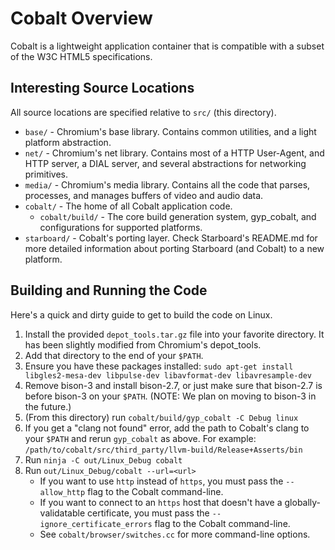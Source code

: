 # Cobalt Overview

Cobalt is a lightweight application container that is compatible with a subset
of the W3C HTML5 specifications.

## Interesting Source Locations

All source locations are specified relative to `src/` (this directory).

  * `base/` - Chromium's base library. Contains common utilities, and a light platform
    abstraction.
  * `net/` - Chromium's net library. Contains most of a HTTP User-Agent, and
    HTTP server, a DIAL server, and several abstractions for networking
    primitives.
  * `media/` - Chromium's media library. Contains all the code that parses,
    processes, and manages buffers of video and audio data.
  * `cobalt/` - The home of all Cobalt application code.
    * `cobalt/build/` - The core build generation system, gyp_cobalt, and
      configurations for supported platforms.
  * `starboard/` - Cobalt's porting layer. Check Starboard's README.md for more
    detailed information about porting Starboard (and Cobalt) to a new platform.

## Building and Running the Code

Here's a quick and dirty guide to get to build the code on Linux.

  1. Install the provided `depot_tools.tar.gz` file into your favorite
     directory. It has been slightly modified from Chromium's depot_tools.
  2. Add that directory to the end of your `$PATH`.
  3. Ensure you have these packages installed: `sudo apt-get install
     libgles2-mesa-dev libpulse-dev libavformat-dev libavresample-dev`
  4. Remove bison-3 and install bison-2.7, or just make sure that bison-2.7 is
     before bison-3 on your `$PATH`. (NOTE: We plan on moving to bison-3 in the
     future.)
  5. (From this directory) run `cobalt/build/gyp_cobalt -C Debug linux`
  6. If you get a "clang not found" error, add the path to Cobalt's clang to
     your `$PATH` and rerun `gyp_cobalt` as above. For example:
     `/path/to/cobalt/src/third_party/llvm-build/Release+Asserts/bin`
  7. Run `ninja -C out/Linux_Debug cobalt`
  8. Run `out/Linux_Debug/cobalt --url=<url>`
     * If you want to use `http` instead of `https`, you must pass the
       `--allow_http` flag to the Cobalt command-line.
     * If you want to connect to an `https` host that doesn't have a
       globally-validatable certificate, you must pass the
       `--ignore_certificate_errors` flag to the Cobalt command-line.
     * See `cobalt/browser/switches.cc` for more command-line options.
